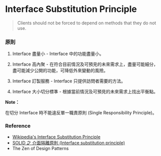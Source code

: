 # Interface Substitution Principle

> Clients should not be forced to depend on methods that they do not use.

### 原則

1. Interface 盡量小 - Interface 中的功能盡量小。

2. Interface 高內聚 - 在符合目前情況及可預見的未來需求上，盡量可能細分，盡可能減少公開的功能，可降低外來變動的風險。

3. Interface 訂製服務 - Interface 只提供訪問者需要的方法。

4. Interface 大小切分標準 - 根據當前情況及可預見的未來需求上找出平衡點。

<b>Note：</b>

在切分 Interface 時不能違反單一職責原則 (Single Responsibility Principle)。


### Reference

* [Wikipedia's Interface Substitution Principle](https://en.wikipedia.org/wiki/interface_substitution_principle)
* [SOLID 之 介面隔離原則 (Interface substitution principle)](https://ithelp.ithome.com.tw/articles/10192464)
* The Zen of Design Patterns